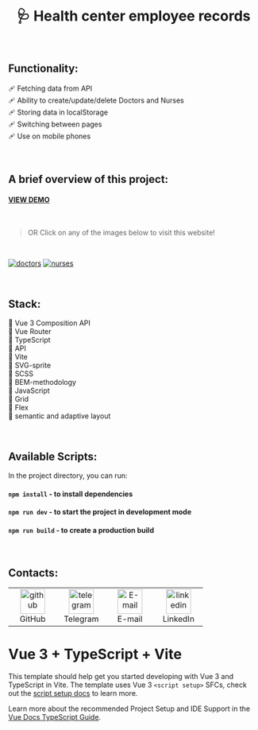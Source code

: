 <h1 align="center"> 🩺 Health center employee records </h1>


<br>

## Functionality:

🩹 Fetching data from API    
🩹 Ability to create/update/delete Doctors and Nurses    
🩹 Storing data in localStorage    
🩹 Switching between pages    
🩹 Use on mobile phones    


<br>    

## A brief overview of this project:    

#### <a href='https://olga-bull-medical-website-demo.netlify.app'>VIEW DEMO</a>

<br>

>OR Click on any of the images below to visit this website!


<br>


[![doctors](https://github.com/user-attachments/assets/38c7a21c-2c32-44ad-b285-fe4216022c00)](https://olga-bull-medical-website-demo.netlify.app)
[![nurses](https://github.com/user-attachments/assets/6617cf08-ab7a-4cd8-b0ff-c06fcb0945bf)](https://olga-bull-medical-website-demo.netlify.app)


<br>

## Stack:

💉 Vue 3 Composition API    
💉 Vue Router    
💉 TypeScript    
💉 API   
💉 Vite    
💉 SVG-sprite    
💉 SCSS    
💉 BEM-methodology    
💉 JavaScript    
💉 Grid    
💉 Flex    
💉 semantic and adaptive layout    


<br>

## Available Scripts:

In the project directory, you can run:    

#### `npm install`    - to install dependencies 
#### `npm run dev`    - to start the project in development mode
#### `npm run build`  - to create a production build

<br>

## Contacts:
<table>
  <tr>
    <td align="center" width="82">
      <a href="https://github.com/OlgaBuLL">
        <img src='https://cdn.jsdelivr.net/npm/simple-icons@3.0.1/icons/github.svg' alt='github' width="50" />
      </a><br>GitHub
     </td>
    <td align="center" width="82">
      <a href="https://t.me/bio_ol23">
        <img src='https://cdn.jsdelivr.net/npm/simple-icons@3.0.1/icons/telegram.svg' alt='telegram' width="50" />
      </a><br>Telegram
     </td>
    <td align="center" width="82">
      <a href="mailto:oska43@mail.ru">
       <img src='https://cdn.jsdelivr.net/npm/simple-icons@3.0.1/icons/mail-dot-ru.svg' alt='E-mail' width="50" />
      </a><br>E-mail
     </td>
    <td align="center" width="82">
      <a href="https://www.linkedin.com/in/bulgakova-olga/">
       <img src='https://cdn.jsdelivr.net/npm/simple-icons@3.0.1/icons/linkedin.svg' alt='linkedin' width="50" />
      </a><br>LinkedIn
     </td>
  </tr>
</table>

# Vue 3 + TypeScript + Vite

This template should help get you started developing with Vue 3 and TypeScript in Vite. The template uses Vue 3 `<script setup>` SFCs, check out the [script setup docs](https://v3.vuejs.org/api/sfc-script-setup.html#sfc-script-setup) to learn more.

Learn more about the recommended Project Setup and IDE Support in the [Vue Docs TypeScript Guide](https://vuejs.org/guide/typescript/overview.html#project-setup).
